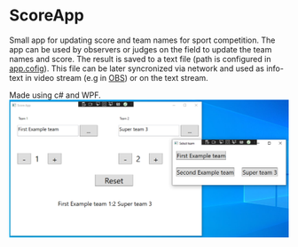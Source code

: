 # ScoreApp
Small app for updating score and team names for sport competition.
The app can be used by observers or judges on the field to update the team names and score.
The result is saved to a text file (path is configured in [app.cofig](/App.config)).
This file can be later syncronized via network and used as info-text in video stream (e.g in [OBS](https://obsproject.com/)) or on the text stream.

Made using c# and WPF.
![Screenshot](/screenshot.png?raw=true "ScoreApp UI")
